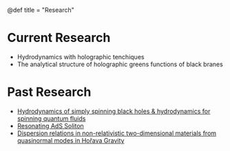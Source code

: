 @def title = "Research"

# Current Research

- Hydrodynamics with holographic tenchiques
- The analytical structure of holographic greens functions of black branes

# Past Research

- [Hydrodynamics of simply spinning black holes & hydrodynamics for spinning quantum fluids](https://link.springer.com/article/10.1007/JHEP12(2020)112)
- [Resonating AdS Soliton](https://link.springer.com/article/10.1007/JHEP08(2020)136)
- [Dispersion relations in non-relativistic two-dimensional materials from quasinormal modes in Hořava Gravity](https://link.springer.com/article/10.1007%2FJHEP10%282019%29087)
